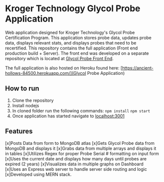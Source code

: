 # Kroger Technology Glycol Probe Application

Web application designed for Kroger Technology's Glycol Probe Certification Program.
This application stores probe data, updates probe data, displays relevant stats, and displays probes that need to be recertified. This repository contains the full application (Front end production build + Server). The front end was developed on a separate repository which is located at [Glycol Probe Front End](https://github.com/Jbveas01/glycolprobes).

The full application is also hosted on Heroku found here: [https://ancient-hollows-84500.herokuapp.com/](Glycol Probe Application)

## How to run

1. Clone the repository
2. Install nodejs
3. In cloned folder run the following commands:
   `npm install`
   `npm start`
4. Once application has started navigate to [localhost:3001](localhost:3001)

## Features

[x]Posts Data from form to MongoDB atlas
[x]Gets Glycol Probe data from MongoDB and displays it
[x]Grabs data from multiple arrays and displays it in tables
[x]Utilizes Regex for proper Probe Serial # formatting on input form
[x]Uses the current date and displays how many days until probes are expired (2 years)
[x]Visualizes data in multiple graphs on Dashboard
[x]Uses an Express web server to handle server side routing and logic
[x]Developed using MERN stack.
